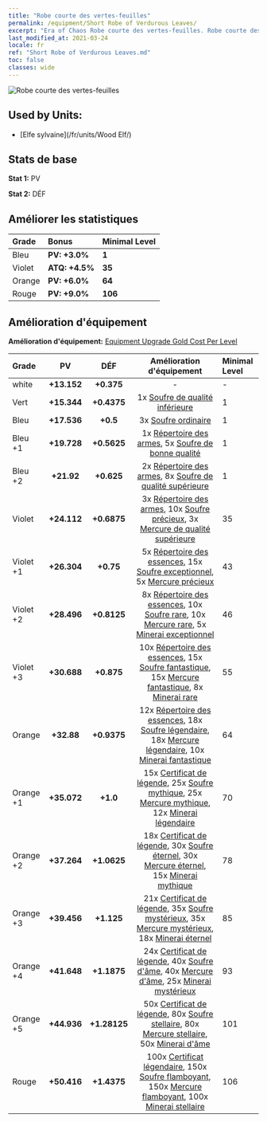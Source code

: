 ```yaml
---
title: "Robe courte des vertes-feuilles"
permalink: /equipment/Short Robe of Verdurous Leaves/
excerpt: "Era of Chaos Robe courte des vertes-feuilles. Robe courte des vertes-feuilles"
last_modified_at: 2021-03-24
locale: fr
ref: "Short Robe of Verdurous Leaves.md"
toc: false
classes: wide
---
```


  ![Robe courte des vertes-feuilles](/images/e/e_2034.png)

## Used by Units:

* [Elfe sylvaine](/fr/units/Wood Elf/) 


## Stats de base
 **Stat 1:** PV

 **Stat 2:** DÉF

## Améliorer les statistiques

  |     Grade    |   Bonus | Minimal Level | 
  |:-------------|:--------|:--------------| 
  | Bleu | **PV: +3.0%** | **1** | 
  | Violet | **ATQ: +4.5%** | **35** | 
  | Orange | **PV: +6.0%** | **64** | 
  | Rouge | **PV: +9.0%** | **106** | 


## Amélioration d'équipement
 **Amélioration d'équipement:** [Equipment Upgrade Gold Cost Per Level](/equipment/EquipmentUpgradeCostPerLevel/) 

  |          Grade      | PV | DÉF | Amélioration d'équipement | Minimal Level |
  |:--------------------|:---------:|:---------:|:----------------:|:--------------|
  | white | **+13.152** | **+0.375** | - | - |
  | Vert | **+15.344** | **+0.4375** | 1x [Soufre de qualité inférieure](/fr/Items/mat_3/) | 1 |
  | Bleu | **+17.536** | **+0.5** | 3x [Soufre ordinaire](/fr/Items/mat_9/) | 1 |
  | Bleu +1 | **+19.728** | **+0.5625** | 1x [Répertoire des armes](/fr/Items/mat_18/), 5x [Soufre de bonne qualité](/fr/Items/mat_15/) | 1 |
  | Bleu +2 | **+21.92** | **+0.625** | 2x [Répertoire des armes](/fr/Items/mat_25/), 8x [Soufre de qualité supérieure](/fr/Items/mat_22/) | 1 |
  | Violet | **+24.112** | **+0.6875** | 3x [Répertoire des armes](/fr/Items/mat_32/), 10x [Soufre précieux](/fr/Items/mat_29/), 3x [Mercure de qualité supérieure](/fr/Items/mat_21/) | 35 |
  | Violet +1 | **+26.304** | **+0.75** | 5x [Répertoire des essences](/fr/Items/mat_39/), 15x [Soufre exceptionnel](/fr/Items/mat_36/), 5x [Mercure précieux](/fr/Items/mat_28/) | 43 |
  | Violet +2 | **+28.496** | **+0.8125** | 8x [Répertoire des essences](/fr/Items/mat_46/), 10x [Soufre rare](/fr/Items/mat_43/), 10x [Mercure rare](/fr/Items/mat_42/), 5x [Minerai exceptionnel](/fr/Items/mat_33/) | 46 |
  | Violet +3 | **+30.688** | **+0.875** | 10x [Répertoire des essences](/fr/Items/mat_53/), 15x [Soufre fantastique](/fr/Items/mat_50/), 15x [Mercure fantastique](/fr/Items/mat_49/), 8x [Minerai rare](/fr/Items/mat_40/) | 55 |
  | Orange | **+32.88** | **+0.9375** | 12x [Répertoire des essences](/fr/Items/mat_60/), 18x [Soufre légendaire](/fr/Items/mat_57/), 18x [Mercure légendaire](/fr/Items/mat_56/), 10x [Minerai fantastique](/fr/Items/mat_47/) | 64 |
  | Orange +1 | **+35.072** | **+1.0** | 15x [Certificat de légende](/fr/Items/mat_67/), 25x [Soufre mythique](/fr/Items/mat_64/), 25x [Mercure mythique](/fr/Items/mat_63/), 12x [Minerai légendaire](/fr/Items/mat_54/) | 70 |
  | Orange +2 | **+37.264** | **+1.0625** | 18x [Certificat de légende](/fr/Items/mat_74/), 30x [Soufre éternel](/fr/Items/mat_71/), 30x [Mercure éternel](/fr/Items/mat_70/), 15x [Minerai mythique](/fr/Items/mat_61/) | 78 |
  | Orange +3 | **+39.456** | **+1.125** | 21x [Certificat de légende](/fr/Items/mat_81/), 35x [Soufre mystérieux](/fr/Items/mat_78/), 35x [Mercure mystérieux](/fr/Items/mat_77/), 18x [Minerai éternel](/fr/Items/mat_68/) | 85 |
  | Orange +4 | **+41.648** | **+1.1875** | 24x [Certificat de légende](/fr/Items/mat_88/), 40x [Soufre d'âme](/fr/Items/mat_85/), 40x [Mercure d'âme](/fr/Items/mat_84/), 25x [Minerai mystérieux](/fr/Items/mat_75/) | 93 |
  | Orange +5 | **+44.936** | **+1.28125** | 50x [Certificat de légende](/fr/Items/mat_95/), 80x [Soufre stellaire](/fr/Items/mat_92/), 80x [Mercure stellaire](/fr/Items/mat_91/), 50x [Minerai d'âme](/fr/Items/mat_82/) | 101 |
  | Rouge | **+50.416** | **+1.4375** | 100x [Certificat légendaire](/fr/Items/mat_102/), 150x [Soufre flamboyant](/fr/Items/mat_99/), 150x [Mercure flamboyant](/fr/Items/mat_98/), 100x [Minerai stellaire](/fr/Items/mat_89/) | 106 |

